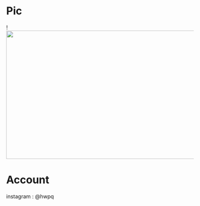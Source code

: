   # Pic
  !<img src="https://g.top4top.io/p_2323tsa4c1.png" width="650" height="345" />
  # Account
  instagram : @hwpq
